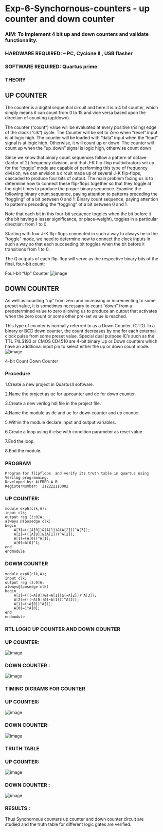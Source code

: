 # Exp-6-Synchornous-counters - up counter and down counter 
### AIM: To implement 4 bit up and down counters and validate  functionality.
### HARDWARE REQUIRED:  – PC, Cyclone II , USB flasher
### SOFTWARE REQUIRED:   Quartus prime
### THEORY 

## UP COUNTER 
The counter is a digital sequential circuit and here it is a 4 bit counter, which simply means it can count from 0 to 15 and vice versa based upon the direction of counting (up/down). 

The counter (“count“) value will be evaluated at every positive (rising) edge of the clock (“clk“) cycle.
The Counter will be set to Zero when “reset” input is at logic high.
The counter will be loaded with “data” input when the “load” signal is at logic high. Otherwise, it will count up or down.
The counter will count up when the “up_down” signal is logic high, otherwise count down

Since we know that binary count sequences follow a pattern of octave (factor of 2) frequency division, and that J-K flip-flop multivibrators set up for the “toggle” mode are capable of performing this type of frequency division, we can envision a circuit made up of several J-K flip-flops, cascaded to produce four bits of output.
The main problem facing us is to determine how to connect these flip-flops together so that they toggle at the right times to produce the proper binary sequence.
Examine the following binary count sequence, paying attention to patterns preceding the “toggling” of a bit between 0 and 1:
Binary count sequence, paying attention to patterns preceding the “toggling” of a bit between 0 and 1.

Note that each bit in this four-bit sequence toggles when the bit before it (the bit having a lesser significance, or place-weight), toggles in a particular direction: from 1 to 0.



 
 

Starting with four J-K flip-flops connected in such a way to always be in the “toggle” mode, we need to determine how to connect the clock inputs in such a way so that each succeeding bit toggles when the bit before it transitions from 1 to 0.

The Q outputs of each flip-flop will serve as the respective binary bits of the final, four-bit count:

 
 

Four-bit “Up” Counter
![image](https://user-images.githubusercontent.com/36288975/169644758-b2f4339d-9532-40c5-af40-8f4f8c942e2c.png)



## DOWN COUNTER 

As well as counting “up” from zero and increasing or incrementing to some preset value, it is sometimes necessary to count “down” from a predetermined value to zero allowing us to produce an output that activates when the zero count or some other pre-set value is reached.

This type of counter is normally referred to as a Down Counter, (CTD). In a binary or BCD down counter, the count decreases by one for each external clock pulse from some preset value. Special dual purpose IC’s such as the TTL 74LS193 or CMOS CD4510 are 4-bit binary Up or Down counters which have an additional input pin to select either the up or down count mode.
![image](https://user-images.githubusercontent.com/36288975/169644844-1a14e123-7228-4ed8-81a9-eb937dff4ac8.png)


4-bit Count Down Counter
### Procedure
1.Create a new project in QuartusII software.

2.Name the project as uc for upcounter and dc for down counter.

3.Create a new verilog hdl file in the project file.

4.Name the module as dc and uc for down counter and up counter.

5.Within the module declare input and output variables.

6.Create a loop using if-else with condition parameter as reset value.

7.End the loop.

8.End the module.

### PROGRAM 
```
Program for flipflops  and verify its truth table in quartus using Verilog programming.
Developed by: ALFRED A B
RegisterNumber:  212222110002
```
### UP COUNTER:
```
module exp6(clk,A);
input clk;
output reg [3:0]A;
always @(posedge clk)
begin
	A[3]=(((A[0])&(A[1])&(A[2]))^A[3]);
	A[2]=(((A[0])&(A[1]))^A[2]);
	A[1]=(A[0])^A[1];
	A[0]=A[0]^1;
end
endmodule
```
### DOWM COUNTER
```
module exp6(clk,A);
input clk;
output reg [3:0]A;
always@(posedge clk)
begin
	A[3]=(((~A[0])&(~A[1])&(~A[2]))^A[3]);
	A[2]=(((~A[0])&(~A[1]))^A[2]);
	A[1]=(~A[0])^A[1];
	A[0]=1^A[0];
end
endmodule
```



### RTL LOGIC UP COUNTER AND DOWN COUNTER  
  ### UP COUNTER:
  ![image](https://github.com/Alfredsec/Exp-6-Synchornous-counters-/assets/120621608/3bb232e4-5e20-42e1-994c-127951a0fc4e)





### DOWN COUNTER :
![image](https://github.com/Alfredsec/Exp-6-Synchornous-counters-/assets/120621608/45a14c6c-57e6-479f-9287-91b0bed0485f)




### TIMING DIGRAMS FOR COUNTER  

### UP COUNTER:
![image](https://github.com/Alfredsec/Exp-6-Synchornous-counters-/assets/120621608/9e980005-dbe2-477b-a13a-9b581b1925ab)

### DOWN COUNTER:
![image](https://github.com/Alfredsec/Exp-6-Synchornous-counters-/assets/120621608/096f3659-8b53-41bb-ad92-2e7137f2832a)




### TRUTH TABLE 

### UP COUNTER:
![image](https://github.com/Alfredsec/Exp-6-Synchornous-counters-/assets/120621608/170bf688-4aad-4db9-91dd-691b173badf4)

### DOWN COUNTER :

![image](https://github.com/Alfredsec/Exp-6-Synchornous-counters-/assets/120621608/4b1c9fd3-35ba-4923-b517-da4fe2bb8755)





### RESULTS :
Thus Synchornous counters up counter and down counter circuit are studied and the truth table for different logic gates are verified.
